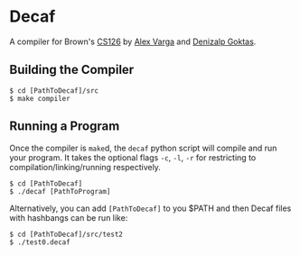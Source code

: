 # Decaf

A compiler for Brown's [CS126](http://cs.brown.edu/courses/cs126/) by [Alex Varga](https://github.com/asvarga) and [Denizalp Goktas](https://github.com/denizalp).

## Building the Compiler

```
$ cd [PathToDecaf]/src
$ make compiler
```

## Running a Program

Once the compiler is `make`d, the `decaf` python script will compile and run your program.
It takes the optional flags `-c`, `-l`, `-r` for restricting to compilation/linking/running respectively.

```
$ cd [PathToDecaf]
$ ./decaf [PathToProgram]
```

Alternatively, you can add `[PathToDecaf]` to you $PATH and then Decaf files with hashbangs can be run like:

```
$ cd [PathToDecaf]/src/test2
$ ./test0.decaf
```

